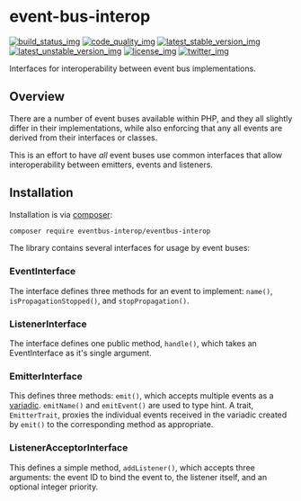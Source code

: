 # event-bus-interop
[![build_status_img]][build_status_travis]
[![code_quality_img]][code_quality]
[![latest_stable_version_img]][latest_stable_version]
[![latest_unstable_version_img]][latest_unstable_version]
[![license_img]][license]
[![twitter_img]][twitter]

Interfaces for interoperability between event bus implementations.

## Overview
There are a number of event buses available within PHP, and they all slightly differ in their implementations, while also enforcing that any all events are derived from their interfaces or classes.

This is an effort to have _all_ event buses use common interfaces that allow interoperability between emitters, events and listeners.

## Installation

Installation is via [composer]:
```bash
composer require eventbus-interop/eventbus-interop
```

The library contains several interfaces for usage by event buses:

### EventInterface

The interface defines three methods for an event to implement: `name()`, `isPropagationStopped()`, and `stopPropagation()`.

### ListenerInterface

The interface defines one public method, `handle()`, which takes an EventInterface as it's single argument.

### EmitterInterface

This defines three methods: `emit()`, which accepts multiple events as a [variadic]. `emitName()` and `emitEvent()` are used to type hint. A trait, `EmitterTrait`, proxies the individual events received in the variadic created by `emit()` to the corresponding method as appropriate.

### ListenerAcceptorInterface
This defines a simple method, `addListener()`, which accepts three arguments: the event ID to bind the event to, the listener itself, and an optional integer priority.



[build_status_img]: https://img.shields.io/travis/eventbus-interop/eventbus-interop.svg "Build Status"
[build_status_travis]: https://travis-ci.org/eventbus-interop/eventbus-interop
[composer]: https://getcomposer.org/
[code_quality]: https://scrutinizer-ci.com/g/eventbus-interop/eventbus-interop/?branch=master
[code_quality_img]: https://img.shields.io/scrutinizer/g/eventbus-interop/eventbus-interop.svg "Scrutinizer Code Quality"

[latest_stable_version_img]: https://img.shields.io/packagist/v/eventbus-interop/eventbus-interop.svg "Latest Stable Version"
[latest_stable_version]: https://packagist.org/packages/eventbus-interop/eventbus-interop "Latest Stable Version"

[latest_unstable_version_img]: https://img.shields.io/packagist/vpre/eventbus-interop/eventbus-interop.svg "Latest Unstable Version"
[latest_unstable_version]: https://packagist.org/packages/eventbus-interop/eventbus-interop "Latest Unstable Version"

[license_img]: https://img.shields.io/packagist/l/eventbus-interop/eventbus-interop.svg "License"
[license]: https://packagist.org/packages/eventbus-interop/eventbus-interop

[twitter_img]: https://img.shields.io/badge/twitter-%40shrikeh-blue.svg "@shrikeh on Twitter"
[twitter]: https://twitter.com/shrikeh
[variadic]: http://php.net/manual/en/functions.arguments.php#functions.variable-arg-list
[examples]: https://github.com/eventbus-interop/eventbus-interop/tree/master/examples "Link to examples in master"
[docs]: https://github.com/eventbus-interop/eventbus-interop/tree/master/docs "Link to docs in master"
[specs]: https://github.com/eventbus-interop/eventbus-interop/tree/master/spec "Link to specs in master"

